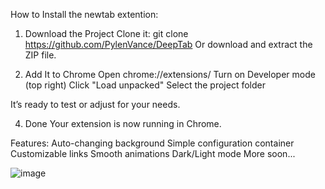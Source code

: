 How to Install the newtab extention:
  1. Download the Project
    Clone it:
    git clone https://github.com/PylenVance/DeepTab
    Or download and extract the ZIP file.
  
  2. Add It to Chrome
    Open chrome://extensions/
    Turn on Developer mode (top right)
    Click "Load unpacked"
    Select the project folder
  
  It’s ready to test or adjust for your needs.
  
  4. Done
  Your extension is now running in Chrome.


Features:
  Auto-changing background
  Simple configuration container
  Customizable links
  Smooth animations
  Dark/Light mode
  More soon...

  ![image](https://github.com/user-attachments/assets/ef4e738c-d09f-4603-952a-669fdf4961a1)
